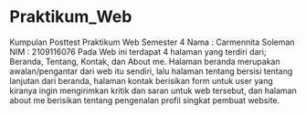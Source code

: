 # Praktikum_Web
Kumpulan Posttest Praktikum Web Semester 4
Nama : Carmennita Soleman
NIM : 2109116076
Pada Web ini terdapat 4 halaman yang terdiri dari; Beranda, Tentang, Kontak, dan About me.
Halaman beranda merupakan awalan/pengantar dari web itu sendiri, lalu halaman tentang bersisi tentang lanjutan dari beranda, halaman kontak berisikan form untuk user yang kiranya ingin mengirimkan kritik dan saran untuk web tersebut,
dan halaman about me berisikan tentang pengenalan profil singkat pembuat website.
